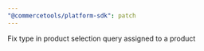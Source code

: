 ```yaml
---
"@commercetools/platform-sdk": patch
---
```


Fix type in product selection query assigned to a product
